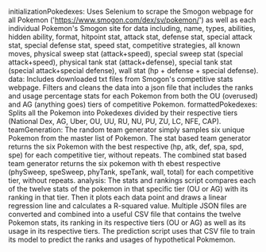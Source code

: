 initializationPokedexes:
  Uses Selenium to scrape the Smogon webpage for all Pokemon ('https://www.smogon.com/dex/sv/pokemon/') as well as each 
  individual Pokemon's Smogon site for data including, name, types, abilities, hidden ability, format, hitpoint stat, 
  attack stat, defense stat, special attack stat, special defense stat, speed stat, competitive strategies, 
  all known moves, physical sweep stat (attack+speed), special sweep stat (special attack+speed), physical tank stat 
  (attack+defense), special tank stat (special attack+special defense), wall stat (hp + defense + special defense).
data:
  Includes downloaded txt files from Smogon's competitive stats webpage. Filters and cleans the data into a json file 
  that includes the ranks and usage percentage stats for each Pokemon from both the OU (overused) and AG (anything goes) 
  tiers of competitive Pokemon. 
formattedPokedexes:
  Splits all the Pokemon into Pokedexes divided by their respective tiers (National Dex, AG, Uber, OU, UU, RU, NU, PU, 
  ZU, LC, NFE, CAP).
teamGeneration:
  The random team generator simply samples six unique Pokemon from the master list of Pokemon.
  The stat based team generator returns the six Pokemon with the best respective (hp, atk, def, spa, spd, spe) for each 
  competitive tier, without repeats.
  The combined stat based team generator returns the six pokemon with th ebest respective (phySweep, speSweep, phyTank,
  speTank, wall, total) for each competitive tier, without repeats.
analysis:
  The stats and rankings script compares each of the twelve stats of the pokemon in that specific tier (OU or AG) with 
  its ranking in that tier. Then it plots each data point and draws a linear regression line and calculates a R-squared
  value.
  Multiple JSON files are converted and combined into a useful CSV file that contains the twelve Pokemon stats, its 
  ranking in its respective tiers (OU or AG) as well as its usage in its respective tiers. 
  The prediction script uses that CSV file to train its model to predict the ranks and usages of hypothetical Pokmemon.
